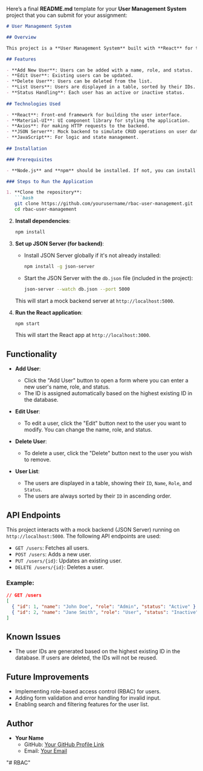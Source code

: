 Here’s a final **README.md** template for your **User Management System** project that you can submit for your assignment:

```markdown
# User Management System

## Overview

This project is a **User Management System** built with **React** for the front-end and **JSON Server** as a mock backend to handle user data. The system allows users to **add**, **edit**, and **delete** users, and each user has a unique `id`, `name`, `role`, and `status`. The front-end communicates with the backend via HTTP requests using **Axios**.

## Features

- **Add New User**: Users can be added with a name, role, and status.
- **Edit User**: Existing users can be updated.
- **Delete User**: Users can be deleted from the list.
- **List Users**: Users are displayed in a table, sorted by their IDs.
- **Status Handling**: Each user has an active or inactive status.
  
## Technologies Used

- **React**: Front-end framework for building the user interface.
- **Material-UI**: UI component library for styling the application.
- **Axios**: For making HTTP requests to the backend.
- **JSON Server**: Mock backend to simulate CRUD operations on user data.
- **JavaScript**: For logic and state management.
  
## Installation

### Prerequisites

- **Node.js** and **npm** should be installed. If not, you can install them from [nodejs.org](https://nodejs.org/).

### Steps to Run the Application

1. **Clone the repository**:
   ```bash
   git clone https://github.com/yourusername/rbac-user-management.git
   cd rbac-user-management
   ```

2. **Install dependencies**:
   ```bash
   npm install
   ```

3. **Set up JSON Server (for backend)**:
   - Install JSON Server globally if it's not already installed:
     ```bash
     npm install -g json-server
     ```
   - Start the JSON Server with the `db.json` file (included in the project):
     ```bash
     json-server --watch db.json --port 5000
     ```
   This will start a mock backend server at `http://localhost:5000`.

4. **Run the React application**:
   ```bash
   npm start
   ```
   This will start the React app at `http://localhost:3000`.

## Functionality

- **Add User**:
  - Click the "Add User" button to open a form where you can enter a new user's name, role, and status. 
  - The ID is assigned automatically based on the highest existing ID in the database.

- **Edit User**:
  - To edit a user, click the "Edit" button next to the user you want to modify. You can change the name, role, and status.
  
- **Delete User**:
  - To delete a user, click the "Delete" button next to the user you wish to remove.

- **User List**:
  - The users are displayed in a table, showing their `ID`, `Name`, `Role`, and `Status`.
  - The users are always sorted by their `ID` in ascending order.

## API Endpoints

This project interacts with a mock backend (JSON Server) running on `http://localhost:5000`. The following API endpoints are used:

- `GET /users`: Fetches all users.
- `POST /users`: Adds a new user.
- `PUT /users/{id}`: Updates an existing user.
- `DELETE /users/{id}`: Deletes a user.

### Example:

```json
// GET /users
[
  { "id": 1, "name": "John Doe", "role": "Admin", "status": "Active" },
  { "id": 2, "name": "Jane Smith", "role": "User", "status": "Inactive" }
]
```

## Known Issues

- The user IDs are generated based on the highest existing ID in the database. If users are deleted, the IDs will not be reused.
  
## Future Improvements

- Implementing role-based access control (RBAC) for users.
- Adding form validation and error handling for invalid input.
- Enabling search and filtering features for the user list.
  
## Author

- **Your Name**  
  - GitHub: [Your GitHub Profile Link](https://github.com/yourusername)
  - Email: [Your Email](mailto:your.email@example.com)

"# RBAC" 
